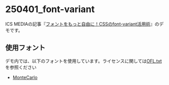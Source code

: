 # 250401_font-variant

ICS MEDIAの記事『[フォントをもっと自由に！CSSのfont-variant活用術](https://ics.media/entry/250401/)』のデモです。

## 使用フォント
デモ内では、以下のフォントを使用しています。ライセンスに関しては[OFL.txt](./OFL.txt)を参照ください
- [MonteCarlo](https://github.com/googlefonts/monte-carlo/)
